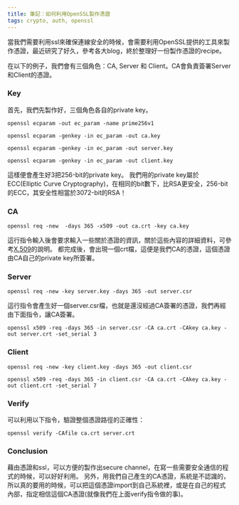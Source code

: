 ```yaml
---
title: 筆記：如何利用OpenSSL製作憑證
tags: crypto, auth, openssl
---
```


當我們需要利用ssl來確保連線安全的時候，會需要利用OpenSSL提供的工具來製作憑證，最近研究了好久，參考各大blog，終於整理好一份製作憑證的recipe。

在以下的例子，我們會有三個角色：CA, Server 和 Client。CA會負責簽署Server和Client的憑證。

### Key ###

首先，我們先製作好，三個角色各自的private key。

`openssl ecparam -out ec_param -name prime256v1`

`openssl ecparam -genkey -in ec_param -out ca.key`

`openssl ecparam -genkey -in ec_param -out server.key`

`openssl ecparam -genkey -in ec_param -out client.key`

這樣便會產生好3把256-bit的private key。
我們用的private key屬於ECC(Elliptic Curve Cryptography)，在相同的bit數下，比RSA更安全，256-bit的ECC，其安全性相當於3072-bit的RSA！


### CA ###


`openssl req -new  -days 365 -x509 -out ca.crt -key ca.key`

這行指令輸入後會要求輸入一些關於憑證的資訊，關於這些內容的詳細資料，可參考[X.509](http://en.wikipedia.org/wiki/X.509)的說明。
都完成後，會出現一個crt檔，這便是我們CA的憑證，這個憑證由CA自己的private key所簽署。


### Server ###

`openssl req -new -key server.key -days 365 -out server.csr`

這行指令會產生好一個server.csr檔，也就是還沒經過CA簽署的憑證，我們再經由下面指令，讓CA簽署。

`openssl x509 -req -days 365 -in server.csr -CA ca.crt -CAkey ca.key -out server.crt -set_serial 3`


### Client ###

`openssl req -new -key client.key -days 365 -out client.csr`

`openssl x509 -req -days 365 -in client.csr -CA ca.crt -CAkey ca.key -out client.crt -set_serial 7`


### Verify ###

可以利用以下指令，驗證整個憑證路徑的正確性：

`openssl verify -CAfile ca.crt server.crt`

### Conclusion ###

藉由憑證和ssl，可以方便的製作出secure channel，在寫一些需要安全通信的程式的時候，可以好好利用。
另外，用我們自己產生的CA憑證，系統是不認識的，所以真的要用的時候，可以把這個憑證import到自己系統裡，或是在自己的程式內部，指定相信這個CA憑證(就像我們在上面verify指令做的事)。


